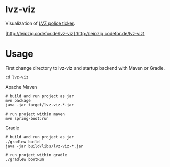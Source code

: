 lvz-viz
=======

Visualization of [LVZ police ticker](http://www.lvz-online.de/leipzig/polizeiticker/r-polizeiticker.html).

[http://leipzig.codefor.de/lvz-viz](http://leipzig.codefor.de/lvz-viz)

# Usage

First change directory to lvz-viz and startup backend with Maven or Gradle.

    cd lvz-viz

Apache Maven

	# build and run project as jar
    mvn package
    java -jar target/lvz-viz-*.jar

    # run project within maven
    mvn spring-boot:run

Gradle

    # build and run project as jar
    ./gradlew build
    java -jar build/libs/lvz-viz-*.jar

    # run project within gradle
    ./gradlew bootRun